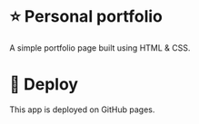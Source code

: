 # ⭐️ Personal portfolio  
A simple portfolio page built using HTML & CSS.

# 💫 Deploy
This app is deployed on GitHub pages.
